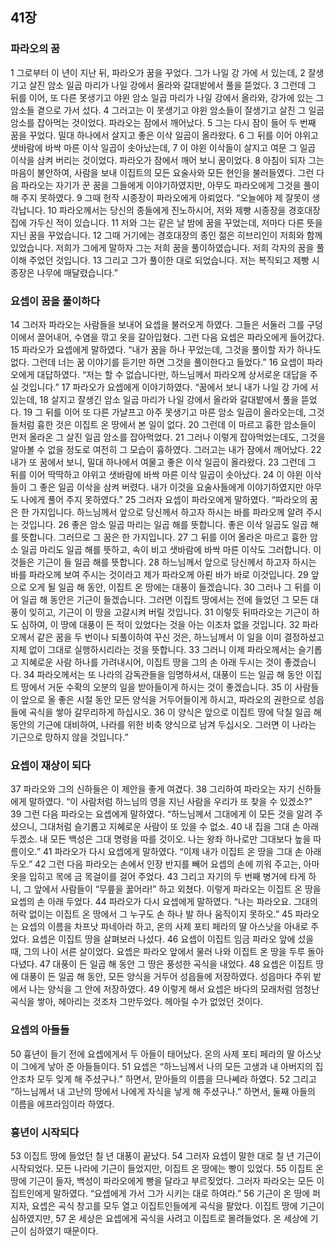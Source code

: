 ## 41장
### 파라오의 꿈
1 그로부터 이 년이 지난 뒤, 파라오가 꿈을 꾸었다. 그가 나일 강 가에 서 있는데,
2 잘생기고 살진 암소 일곱 마리가 나일 강에서 올라와 갈대밭에서 풀을 뜯었다.
3 그런데 그 뒤를 이어, 또 다른 못생기고 야윈 암소 일곱 마리가 나일 강에서 올라와, 강가에 있는 그 암소들 곁으로 가서 섰다.
4 그러고는 이 못생기고 야윈 암소들이 잘생기고 살진 그 일곱 암소를 잡아먹는 것이었다. 파라오는 잠에서 깨어났다.
5 그는 다시 잠이 들어 두 번째 꿈을 꾸었다. 밀대 하나에서 살지고 좋은 이삭 일곱이 올라왔다.
6 그 뒤를 이어 야위고 샛바람에 바싹 마른 이삭 일곱이 솟아났는데,
7 이 야윈 이삭들이 살지고 여문 그 일곱 이삭을 삼켜 버리는 것이었다. 파라오가 잠에서 깨어 보니 꿈이었다.
8 아침이 되자 그는 마음이 불안하여, 사람을 보내 이집트의 모든 요술사와 모든 현인을 불러들였다. 그런 다음 파라오는 자기가 꾼 꿈을 그들에게 이야기하였지만, 아무도 파라오에게 그것을 풀이해 주지 못하였다.
9 그때 헌작 시종장이 파라오에게 아뢰었다. “오늘에야 제 잘못이 생각납니다.
10 파라오께서는 당신의 종들에게 진노하시어, 저와 제빵 시종장을 경호대장 집에 가두신 적이 있습니다.
11 저와 그는 같은 날 밤에 꿈을 꾸었는데, 저마다 다른 뜻을 지닌 꿈을 꾸었습니다.
12 그때 거기에는 경호대장의 종인 젊은 히브리인이 저희와 함께 있었습니다. 저희가 그에게 말하자 그는 저희 꿈을 풀이하였습니다. 저희 각자의 꿈을 풀이해 주었던 것입니다.
13 그리고 그가 풀이한 대로 되었습니다. 저는 복직되고 제빵 시종장은 나무에 매달렸습니다.”
### 요셉이 꿈을 풀이하다
14 그러자 파라오는 사람들을 보내어 요셉을 불러오게 하였다. 그들은 서둘러 그를 구덩이에서 끌어내어, 수염을 깎고 옷을 갈아입혔다. 그런 다음 요셉은 파라오에게 들어갔다.
15 파라오가 요셉에게 말하였다. “내가 꿈을 하나 꾸었는데, 그것을 풀이할 자가 하나도 없다. 그런데 너는 꿈 이야기를 듣기만 하면 그것을 풀이한다고 들었다.”
16 요셉이 파라오에게 대답하였다. “저는 할 수 없습니다만, 하느님께서 파라오께 상서로운 대답을 주실 것입니다.”
17 파라오가 요셉에게 이야기하였다. “꿈에서 보니 내가 나일 강 가에 서 있는데,
18 살지고 잘생긴 암소 일곱 마리가 나일 강에서 올라와 갈대밭에서 풀을 뜯었다.
19 그 뒤를 이어 또 다른 가냘프고 아주 못생기고 마른 암소 일곱이 올라오는데, 그것들처럼 흉한 것은 이집트 온 땅에서 본 일이 없다.
20 그런데 이 마르고 흉한 암소들이 먼저 올라온 그 살진 일곱 암소를 잡아먹었다.
21 그러나 이렇게 잡아먹었는데도, 그것을 알아볼 수 없을 정도로 여전히 그 모습이 흉하였다. 그러고는 내가 잠에서 깨어났다.
22 내가 또 꿈에서 보니, 밀대 하나에서 여물고 좋은 이삭 일곱이 올라왔다.
23 그런데 그 뒤를 이어 딱딱하고 야위고 샛바람에 바싹 마른 이삭 일곱이 솟아났다.
24 이 야윈 이삭들이 그 좋은 일곱 이삭을 삼켜 버렸다. 내가 이것을 요술사들에게 이야기하였지만 아무도 나에게 풀어 주지 못하였다.”
25 그러자 요셉이 파라오에게 말하였다. “파라오의 꿈은 한 가지입니다. 하느님께서 앞으로 당신께서 하고자 하시는 바를 파라오께 알려 주시는 것입니다.
26 좋은 암소 일곱 마리는 일곱 해를 뜻합니다. 좋은 이삭 일곱도 일곱 해를 뜻합니다. 그러므로 그 꿈은 한 가지입니다.
27 그 뒤를 이어 올라온 마르고 흉한 암소 일곱 마리도 일곱 해를 뜻하고, 속이 비고 샛바람에 바싹 마른 이삭도 그러합니다. 이것들은 기근이 들 일곱 해를 뜻합니다.
28 하느님께서 앞으로 당신께서 하고자 하시는 바를 파라오께 보여 주시는 것이라고 제가 파라오께 아뢴 바가 바로 이것입니다.
29 앞으로 오게 될 일곱 해 동안, 이집트 온 땅에는 대풍이 들겠습니다.
30 그러나 그 뒤를 이어 일곱 해 동안은 기근이 들겠습니다. 그러면 이집트 땅에서는 전에 들었던 그 모든 대풍이 잊히고, 기근이 이 땅을 고갈시켜 버릴 것입니다.
31 이렇듯 뒤따라오는 기근이 하도 심하여, 이 땅에 대풍이 든 적이 있었다는 것을 아는 이조차 없을 것입니다.
32 파라오께서 같은 꿈을 두 번이나 되풀이하여 꾸신 것은, 하느님께서 이 일을 이미 결정하셨고 지체 없이 그대로 실행하시리라는 것을 뜻합니다.
33 그러니 이제 파라오께서는 슬기롭고 지혜로운 사람 하나를 가려내시어, 이집트 땅을 그의 손 아래 두시는 것이 좋겠습니다.
34 파라오께서는 또 나라의 감독관들을 임명하셔서, 대풍이 드는 일곱 해 동안 이집트 땅에서 거둔 수확의 오분의 일을 받아들이게 하시는 것이 좋겠습니다.
35 이 사람들이 앞으로 올 좋은 시절 동안 모든 양식을 거두어들이게 하시고, 파라오의 권한으로 성읍들에 곡식을 쌓아 갈무리하게 하십시오.
36 이 양식은 앞으로 이집트 땅에 닥칠 일곱 해 동안의 기근에 대비하여, 나라를 위한 비축 양식으로 남겨 두십시오. 그러면 이 나라는 기근으로 망하지 않을 것입니다.”
### 요셉이 재상이 되다
37 파라오와 그의 신하들은 이 제안을 좋게 여겼다.
38 그리하여 파라오는 자기 신하들에게 말하였다. “이 사람처럼 하느님의 영을 지닌 사람을 우리가 또 찾을 수 있겠소?”
39 그런 다음 파라오는 요셉에게 말하였다. “하느님께서 그대에게 이 모든 것을 알려 주셨으니, 그대처럼 슬기롭고 지혜로운 사람이 또 있을 수 없소.
40 내 집을 그대 손 아래 두겠소. 내 모든 백성은 그대 명령을 따를 것이오. 나는 왕좌 하나로만 그대보다 높을 따름이오.”
41 파라오가 다시 요셉에게 말하였다. “이제 내가 이집트 온 땅을 그대 손 아래 두오.”
42 그런 다음 파라오는 손에서 인장 반지를 빼어 요셉의 손에 끼워 주고는, 아마 옷을 입히고 목에 금 목걸이를 걸어 주었다.
43 그리고 자기의 두 번째 병거에 타게 하니, 그 앞에서 사람들이 “무릎을 꿇어라!” 하고 외쳤다. 이렇게 파라오는 이집트 온 땅을 요셉의 손 아래 두었다.
44 파라오가 다시 요셉에게 말하였다. “나는 파라오요. 그대의 허락 없이는 이집트 온 땅에서 그 누구도 손 하나 발 하나 움직이지 못하오.”
45 파라오는 요셉의 이름을 차프낫 파네아라 하고, 온의 사제 포티 페라의 딸 아스낫을 아내로 주었다. 요셉은 이집트 땅을 살펴보러 나섰다.
46 요셉이 이집트 임금 파라오 앞에 섰을 때, 그의 나이 서른 살이었다. 요셉은 파라오 앞에서 물러 나와 이집트 온 땅을 두루 돌아다녔다.
47 대풍이 든 일곱 해 동안 그 땅은 풍성한 곡식을 내었다.
48 요셉은 이집트 땅에 대풍이 든 일곱 해 동안, 모든 양식을 거두어 성읍들에 저장하였다. 성읍마다 주위 밭에서 나는 양식을 그 안에 저장하였다.
49 이렇게 해서 요셉은 바다의 모래처럼 엄청난 곡식을 쌓아, 헤아리는 것조차 그만두었다. 헤아릴 수가 없었던 것이다.
### 요셉의 아들들
50 흉년이 들기 전에 요셉에게서 두 아들이 태어났다. 온의 사제 포티 페라의 딸 아스낫이 그에게 낳아 준 아들들이다.
51 요셉은 “하느님께서 나의 모든 고생과 내 아버지의 집안조차 모두 잊게 해 주셨구나.” 하면서, 맏아들의 이름을 므나쎄라 하였다.
52 그리고 “하느님께서 내 고난의 땅에서 나에게 자식을 낳게 해 주셨구나.” 하면서, 둘째 아들의 이름을 에프라임이라 하였다.
### 흉년이 시작되다
53 이집트 땅에 들었던 칠 년 대풍이 끝났다.
54 그러자 요셉이 말한 대로 칠 년 기근이 시작되었다. 모든 나라에 기근이 들었지만, 이집트 온 땅에는 빵이 있었다.
55 이집트 온 땅에 기근이 들자, 백성이 파라오에게 빵을 달라고 부르짖었다. 그러자 파라오는 모든 이집트인에게 말하였다. “요셉에게 가서 그가 시키는 대로 하여라.”
56 기근이 온 땅에 퍼지자, 요셉은 곡식 창고를 모두 열고 이집트인들에게 곡식을 팔았다. 이집트 땅에 기근이 심하였지만,
57 온 세상은 요셉에게 곡식을 사려고 이집트로 몰려들었다. 온 세상에 기근이 심하였기 때문이다.
